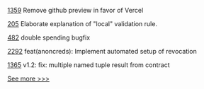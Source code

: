 
[1359](https://github.com/hyperledger/besu-docs/pull/1359) Remove github preview in favor of Vercel

[205](https://github.com/hyperledger/sawtooth-docs/pull/205) Elaborate explanation of "local" validation rule.

[482](https://github.com/hyperledger-labs/fabric-token-sdk/pull/482) double spending bugfix

[2292](https://github.com/hyperledger/aries-cloudagent-python/pull/2292) feat(anoncreds): Implement automated setup of revocation

[1365](https://github.com/hyperledger/firefly/pull/1365) v1.2: fix: multiple named tuple result from contract


[See more >>>](https://start-here.hyperledger.org/pull-requests)
